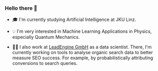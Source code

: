 ### Hello there 👋

- 🎓 I'm currently studying Artificial Intelligence at JKU Linz.

- 💡 I'm very interested in Machine Learning Applications in Physics, especially Quantum Mechanics.

- 👨‍💻 I also work at [LeadEngine GmbH](https://github.com/LeadEngine-GmbH) as a data scientist. There, I'm currently working on tools to analyse organic search data to better measure SEO success. For example, by probabilistically attributing conversions to search queries.
